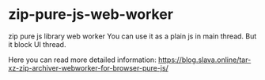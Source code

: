 # zip-pure-js-web-worker

zip pure js library web worker You can use it as a plain js in main thread. But it block UI thread.

Here you can read more detailed information: https://blog.slava.online/tar-xz-zip-archiver-webworker-for-browser-pure-js/
